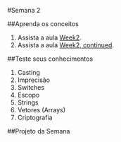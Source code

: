 #Semana 2

##Aprenda os conceitos

  1. Assista a aula [Week2](https://www.youtube.com/watch?v=FgfLXemFoIo).
  2. Assista a aula [Week2, continued](https://www.youtube.com/watch?v=kEAH6u1ODNI).

##Teste seus conhecimentos

  1. Casting
  2. Imprecisão
  3. Switches
  4. Escopo
  5. Strings
  6. Vetores (Arrays)
  7. Criptografia


##Projeto da Semana
